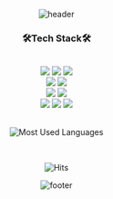 <!--
**Yeoonnii/Yeoonnii** is a ✨ _special_ ✨ repository because its `README.md` (this file) appears on your GitHub profile.

Here are some ideas to get you started:

- 🔭 I’m currently working on ...
- 🌱 I’m currently learning ...
- 👯 I’m looking to collaborate on ...
- 🤔 I’m looking for help with ...
- 💬 Ask me about ...
- 📫 How to reach me: ...
- 😄 Pronouns: ...
- ⚡ Fun fact: ...
-->

<div align=center>

![header](https://capsule-render.vercel.app/api?type=waving&color=timeAuto&height=160&text=Yeoonnii's%20Hub&fontSize=40&animation=twinkling)

   ### 🛠Tech Stack🛠

    
<br />

   <img src="https://img.shields.io/badge/JavaScript-F7DF1E?style=flat-square&logo=JavaScript&logoColor=black"/>
   <img src="https://img.shields.io/badge/react-61DAFB?style=flat-square&logo=react&logoColor=black">
   <img src="https://img.shields.io/badge/Vue.js-4FC08D?style=flat-square&logo=Vue.js&logoColor=black"/>
   
<br />

  <img src="https://img.shields.io/badge/java-FFFFFF?style=flat-square&logo=OpenJDK&logoColor=black"/>
  <img src="https://img.shields.io/badge/Spring%20Boot-6DB33F?style=flat-square&logo=Spring%20Boot&logoColor=black"/>
  
<br />

   <img src="https://img.shields.io/badge/Oracle-F80000?style=flat-square&logo=Oracle&logoColor=black"/>
   <img src="https://img.shields.io/badge/mysql-4479A1?style=flat-square&logo=mysql&logoColor=white">
   
<br />

   <img src="https://img.shields.io/badge/Amazon%20AWS-232F3E?style=flat-square&logo=Amazon%20AWS&logoColor=white"/>
   <img src="https://img.shields.io/badge/Apache%20Maven-C71A36?style=flat-square&logo=Apache%20Maven&logoColor=black"/>
   <img src="https://img.shields.io/badge/Gradle-02303A?style=flat-square&logo=Gradle&logoColor=white"/>

<br />
<br />

![Most Used Languages](https://github-readme-stats.vercel.app/api/top-langs/?username=Yeoonnii&layout=compact)

<br />
    <!-- <img src="https://img.shields.io/badge/텍스트-컬러코드?style=원하는스타일&logo=아이콘이름&logoColor=white"/>  -->
    <!-- <img src="https://img.shields.io/badge/Node.js-339933?style=flat-square&logo=Node.js&logoColor=black"/> -->
    <!-- <img src="https://img.shields.io/badge/MongoDB-47A248?style=flat-square&logo=MongoDB&logoColor=black"/>  -->
    <!-- 🌠About Me🌠 <a href="https://marvelous-devourer-275.notion.site/Ahyun-Moon-8b87737fb2204248bd38de870c819e83"><img src="https://img.shields.io/badge/Notion-cccccc?style=flat-square&logo=Notion&logoColor=black"/></a> -->
    <!-- <a href="https://velog.io/@yeoonnii"><img src="https://img.shields.io/badge/Velog-20C997?style=flat-square&logo=Velog&logoColor=white"/></a> -->
    <!-- <a href="mailto:ahyun0713@gmail.com"><img src="https://img.shields.io/badge/Gmail-EA4335?style=flat-square&logo=Gmail&logoColor=black"/></a> -->


![Hits](https://hits.seeyoufarm.com/api/count/incr/badge.svg?url=https%3A%2F%2Fgithub.com%2FYeoonnii&count_bg=%23EB7C7C&title_bg=%23F5C6C6&icon=github.svg&icon_color=%236E6E6E&title=hits&edge_flat=false)


![footer](https://capsule-render.vercel.app/api?section=footer&type=waving&color=timeAuto&height=120)

</div>
